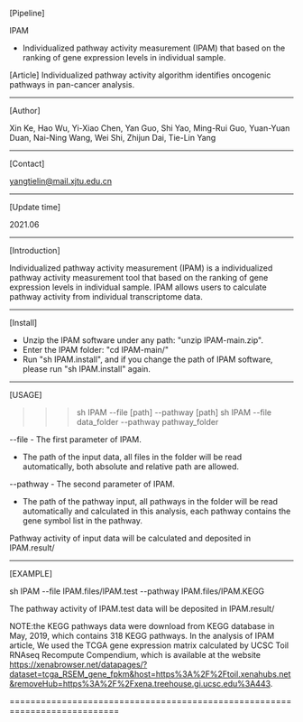[Pipeline]

IPAM
  - Individualized pathway activity measurement (IPAM) that based on the ranking of gene expression levels in individual sample.

[Article]
  Individualized pathway activity algorithm identifies oncogenic pathways in pan-cancer analysis.

-------------------------------------------------------------------------------------------------------------------------------

[Author]

  Xin Ke, Hao Wu, Yi-Xiao Chen, Yan Guo, Shi Yao, Ming-Rui Guo, Yuan-Yuan Duan, Nai-Ning Wang, Wei Shi, Zhijun Dai, Tie-Lin Yang

-------------------------------------------------------------------------------------------------------------------------------

[Contact]

  yangtielin@mail.xjtu.edu.cn

-------------------------------------------------------------------------------------------------------------------------------

[Update time]

  2021.06

-------------------------------------------------------------------------------------------------------------------------------

[Introduction]

  Individualized pathway activity measurement (IPAM) is a individualized pathway activity measurement tool that based on the ranking of gene expression levels in individual sample. IPAM allows users to calculate pathway activity from individual transcriptome data.


-------------------------------------------------------------------------------------------------------------------------------

[Install]

  - Unzip the IPAM software under any path: "unzip IPAM-main.zip".
  - Enter the IPAM folder: "cd IPAM-main/"
  - Run "sh IPAM.install", and if you change the path of IPAM software, please run "sh IPAM.install" again.
  
-----------------------------------------------------------------------------------------------------------------------------

[USAGE]

  >>> sh IPAM --file [path] --pathway [path]
  sh IPAM --file data_folder --pathway pathway_folder
  
--file - The first parameter of IPAM.
  - The path of the input data, all files in the folder will be read automatically, both absolute and relative path are allowed.
  
--pathway - The second parameter of IPAM.
  - The path of the pathway input, all pathways in the folder will be read automatically and calculated in this analysis, each pathway contains the gene symbol list in the pathway.

  Pathway activity of input data will be calculated and deposited in IPAM.result/


-----------------------------------------------------------------------------------------------------------------------------

[EXAMPLE]

  sh IPAM --file IPAM.files/IPAM.test --pathway IPAM.files/IPAM.KEGG
  
  The pathway activity of IPAM.test data will be deposited in IPAM.result/
  
  NOTE:the KEGG pathways data were download from KEGG database in May, 2019, which contains 318 KEGG pathways.
  In the analysis of IPAM article, We used the TCGA gene expression matrix calculated by UCSC Toil RNAseq Recompute Compendium, which is available at the website https://xenabrowser.net/datapages/?dataset=tcga_RSEM_gene_fpkm&host=https%3A%2F%2Ftoil.xenahubs.net&removeHub=https%3A%2F%2Fxena.treehouse.gi.ucsc.edu%3A443.


===========================================================================
